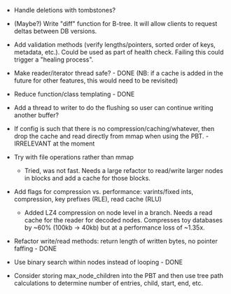 - Handle deletions with tombstones?

- (Maybe?) Write "diff" function for B-tree. It will allow clients to request deltas between DB versions.

- Add validation methods (verify lengths/pointers, sorted order of keys, metadata, etc.). Could be used as part of health check. Failing this could trigger a "healing process".

- Make reader/iterator thread safe? - DONE (NB: if a cache is added in the future for other features, this would need to be revisited)

- Reduce function/class templating - DONE

- Add a thread to writer to do the flushing so user can continue writing another buffer?

- If config is such that there is no compression/caching/whatever, then drop the cache and read directly from mmap when using the PBT. - IRRELEVANT at the moment

- Try with file operations rather than mmap
  - Tried, was not fast. Needs a large refactor to read/write larger nodes in blocks and add a cache for those blocks.

- Add flags for compression vs. performance: varints/fixed ints, compression, key prefixes (RLE), read cache (RLU)
  - Added LZ4 compression on node level in a branch. Needs a read cache for the reader for decoded nodes. Compresses toy databases by ~60% (100kb -> 40kb) but at a performance loss of ~1.35x.

- Refactor write/read methods: return length of written bytes, no pointer faffing - DONE

- Use binary search within nodes instead of looping - DONE

- Consider storing max_node_children into the PBT and then use tree path calculations to determine number of entries, child, start, end, etc.
